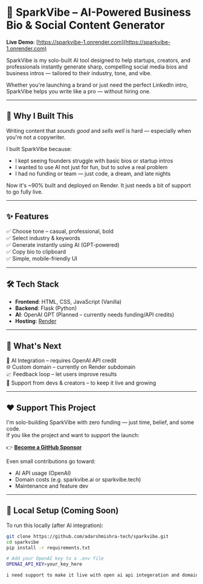 # 🚀 SparkVibe – AI-Powered Business Bio & Social Content Generator

**Live Demo**: [https://sparkvibe-1.onrender.com](https://sparkvibe-1.onrender.com)

SparkVibe is my solo-built AI tool designed to help startups, creators, and professionals instantly generate sharp, compelling social media bios and business intros — tailored to their industry, tone, and vibe.

Whether you're launching a brand or just need the perfect LinkedIn intro, SparkVibe helps you write like a pro — without hiring one.

---

## 🎯 Why I Built This

Writing content that *sounds good* and *sells well* is hard — especially when you're not a copywriter.

I built SparkVibe because:
- I kept seeing founders struggle with basic bios or startup intros
- I wanted to use AI not just for fun, but to solve a real problem
- I had no funding or team — just code, a dream, and late nights

Now it's ~90% built and deployed on Render. It just needs a bit of support to go fully live.

---

## ✨ Features

✅ Choose tone – casual, professional, bold  
✅ Select industry & keywords  
✅ Generate instantly using AI (GPT-powered)  
✅ Copy bio to clipboard  
✅ Simple, mobile-friendly UI  

---

## 🛠 Tech Stack

- **Frontend**: HTML, CSS, JavaScript (Vanilla)
- **Backend**: Flask (Python)
- **AI**: OpenAI GPT (Planned – currently needs funding/API credits)
- **Hosting**: [Render](https://render.com)

---

## 🚧 What's Next

🧠 AI Integration – requires OpenAI API credit  
🌐 Custom domain – currently on Render subdomain  
📈 Feedback loop – let users improve results  
💸 Support from devs & creators – to keep it live and growing

---

## ❤️ Support This Project

I'm solo-building SparkVibe with zero funding — just time, belief, and some code.  
If you like the project and want to support the launch:

👉 **[Become a GitHub Sponsor](https://github.com/sponsors/adarshmishra-tech)**

Even small contributions go toward:
- AI API usage (OpenAI)
- Domain costs (e.g. sparkvibe.ai or sparkvibe.tech)
- Maintenance and feature dev

---

## 🧪 Local Setup (Coming Soon)

To run this locally (after AI integration):

```bash
git clone https://github.com/adarshmishra-tech/sparkvibe.git
cd sparkvibe
pip install -r requirements.txt

# Add your OpenAI key to a .env file
OPENAI_API_KEY=your_key_here

i need support to make it live with open ai api integeration and domain purchase to make it live for free.support me!!!
